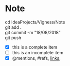# Note

cd IdeaProjects/Vigness/Note  
git add .  
git commit -m "18/08/2018"  
git push  


- [x] this is a complete item
- [ ] this is an incomplete item
- [x] @mentions, #refs, [links](), 
